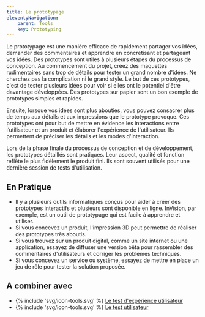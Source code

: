 ```yaml
---
title: Le prototypage
eleventyNavigation:
    parent: Tools
    key: Prototyping
---
```


Le prototypage est une manière efficace de rapidement partager vos idées, demander des commentaires et apprendre en
concrétisant et partageant vos idées. Des prototypes sont utiles à plusieurs étapes du processus de conception. Au
commencement du projet, créez des maquettes rudimentaires sans trop de détails pour tester un grand nombre d'idées. Ne
cherchez pas la complication ni le grand style. Le but de ces prototypes, c'est de tester plusieurs idées pour voir si
elles ont le potentiel d'être davantage développées. Des prototypes sur papier sont un bon exemple de prototypes simples
et rapides.

Ensuite, lorsque vos idées sont plus abouties, vous pouvez consacrer plus de temps aux détails et aux impressions que le
prototype provoque. Ces prototypes ont pour but de mettre en évidence les interactions entre l’utilisateur et un produit
et élaborer l'expérience de l'utilisateur. Ils permettent de préciser les détails et les modes d'interaction.

Lors de la phase finale du processus de conception et de développement, les prototypes détaillés sont pratiques. Leur
aspect, qualité et fonction reflète le plus fidèlement le produit fini. Ils sont souvent utilisés pour une dernière
session de tests d'utilisation.

## En Pratique

* Il y a plusieurs outils informatiques conçus pour aider à créer des prototypes interactifs et plusieurs sont
  disponible en ligne. InVision, par exemple, est un outil de prototypage qui est facile à apprendre et utiliser.
* Si vous concevez un produit, l'impression 3D peut permettre de réaliser des prototypes très aboutis.
* Si vous trouvez sur un produit digital, comme un site internet ou une application, essayez de diffuser une version
  bêta pour rassembler des commentaires d'utilisateurs et corriger les problèmes techniques.
* Si vous concevez un service ou système, essayez de mettre en place un jeu de rôle pour tester la solution proposée.

## A combiner avec

* {% include 'svg/icon-tools.svg' %} [Le test d'expérience utilisateur](../../outils/le-test-dexperience-utilisateur/)
* {% include 'svg/icon-tools.svg' %} [Le test utilisateur](../../outils/le-test-utilisateur/)
